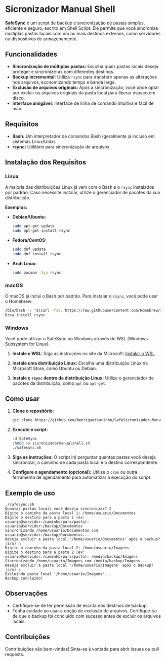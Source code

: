 # Sicronizador Manual Shell

**SafeSync** é um script de backup e sincronização de pastas simples, eficiente e seguro, escrito em Shell Script. Ele permite que você sincronize múltiplas pastas locais com um ou mais destinos externos, como servidores ou dispositivos de armazenamento.

## Funcionalidades

  * **Sincronização de múltiplas pastas:** Escolha quais pastas locais deseja proteger e sincronize-as com diferentes destinos.
  * **Backup incremental:** Utiliza `rsync` para transferir apenas as alterações nos arquivos, economizando tempo e banda larga.
  * **Exclusão de arquivos originais:** Após a sincronização, você pode optar por excluir os arquivos originais da pasta local para liberar espaço em disco.
  * **Interface amigável:**  Interface de linha de comando intuitiva e fácil de usar.

## Requisitos

  * **Bash:** Um interpretador de comandos Bash (geralmente já incluso em sistemas Linux/Unix).
  * **rsync:**  Utilitário para sincronização de arquivos.

## Instalação dos Requisitos

### Linux

A maioria das distribuições Linux já vem com o Bash e o `rsync` instalados por padrão. Caso necessite instalar, utilize o gerenciador de pacotes da sua distribuição.

**Exemplos:**

  * **Debian/Ubuntu:**

    ```bash
    sudo apt-get update
    sudo apt-get install rsync
    ```

  * **Fedora/CentOS:**

    ```bash
    sudo dnf update
    sudo dnf install rsync
    ```

  * **Arch Linux:**

    ```bash
    sudo pacman -Syu rsync
    ```

### macOS

O macOS já inclui o Bash por padrão. Para instalar o `rsync`, você pode usar o Homebrew:

```bash
/bin/bash -c "$(curl -fsSL https://raw.githubusercontent.com/Homebrew/install/HEAD/install.sh)"
brew install rsync
```

### Windows

Você pode utilizar o SafeSync no Windows através do WSL (Windows Subsystem for Linux).

1.  **Instale o WSL:** Siga as instruções no site da Microsoft: [Instalar o WSL](https://www.google.com/url?sa=E&source=gmail&q=https://learn.microsoft.com/pt-br/windows/wsl/install)

2.  **Instale uma distribuição Linux:**  Escolha uma distribuição Linux na Microsoft Store, como Ubuntu ou Debian.

3.  **Instale o `rsync` dentro da distribuição Linux:** Utilize o gerenciador de pacotes da distribuição, como `apt` ou `apt-get`.

## Como usar

1.  **Clone o repositório:**

    ```bash
    git clone https://github.com/henriquetourinho/SafeSicronizador-Manual-ShellSync.git
    ```

2.  **Execute o script:**

    ```bash
    cd SafeSync
    chmod +x sicronizadormanualshell.sh
    ./safesync.sh
    ```

3.  **Siga as instruções:** O script irá perguntar quantas pastas você deseja sincronizar, o caminho de cada pasta local e o destino correspondente.

4.  **Configure o agendamento (opcional):** Utilize o `cron` ou outra ferramenta de agendamento para automatizar a execução do script.

## Exemplo de uso

```
./safesync.sh
Quantas pastas locais você deseja sincronizar? 2
Digite o caminho da pasta local 1: /home/usuario/Documentos
Digite o destino para a pasta 1 (ex: usuario@servidor:/caminho/para/pasta): usuario@servidor:/backup/Documentos
Sincronizando /home/usuario/Documentos com usuario@servidor:/backup/Documentos...
Deseja excluir a pasta local '/home/usuario/Documentos' após o backup? (s/n) n
Digite o caminho da pasta local 2: /home/usuario/Imagens
Digite o destino para a pasta 2 (ex: usuario@servidor:/caminho/para/pasta): /media/backup/Imagens
Sincronizando /home/usuario/Imagens com /media/backup/Imagens...
Deseja excluir a pasta local '/home/usuario/Imagens' após o backup? (s/n) s
Excluindo pasta local '/home/usuario/Imagens'...
Backup concluído!
```

## Observações

  * Certifique-se de ter permissão de escrita nos destinos de backup.
  * Tenha cuidado ao usar a opção de exclusão de arquivos. Certifique-se de que o backup foi concluído com sucesso antes de excluir os arquivos locais.

## Contribuições

Contribuições são bem-vindas\! Sinta-se à vontade para abrir issues ou pull requests.

